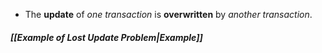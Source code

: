 - The **update** of *one transaction* is **overwritten** by *another transaction*.
##### [[Example of Lost Update Problem|Example]]



